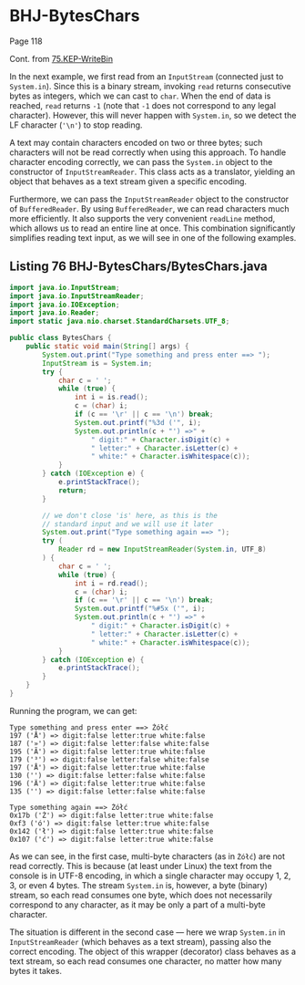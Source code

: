 # BHJ-BytesChars

Page 118

Cont. from [75.KEP-WriteBin](https://github.com/Java-PJATK/75.KEP-WriteBin)

In the next example, we first read from an `InputStream` (connected just to `System.in`). Since this is a binary stream, invoking `read` returns consecutive bytes as integers, which we can cast to `char`. When the end of data is reached, `read` returns `-1` (note that `-1` does not correspond to any legal character). However, this will never happen with `System.in`, so we detect the LF character (`'\n'`) to stop reading.

A text may contain characters encoded on two or three bytes; such characters will not be read correctly when using this approach. To handle character encoding correctly, we can pass the `System.in` object to the constructor of `InputStreamReader`. This class acts as a translator, yielding an object that behaves as a text stream given a specific encoding.

Furthermore, we can pass the `InputStreamReader` object to the constructor of `BufferedReader`. By using `BufferedReader`, we can read characters much more efficiently. It also supports the very convenient `readLine` method, which allows us to read an entire line at once. This combination significantly simplifies reading text input, as we will see in one of the following examples.

## Listing 76 BHJ-BytesChars/BytesChars.java

```java
import java.io.InputStream;
import java.io.InputStreamReader;
import java.io.IOException;
import java.io.Reader;
import static java.nio.charset.StandardCharsets.UTF_8;

public class BytesChars {
    public static void main(String[] args) {
        System.out.print("Type something and press enter ==> ");
        InputStream is = System.in;
        try {
            char c = ' ';
            while (true) {
                int i = is.read();
                c = (char) i;
                if (c == '\r' || c == '\n') break;
                System.out.printf("%3d ('", i);
                System.out.println(c + "') =>" +
                    " digit:" + Character.isDigit(c) +
                    " letter:" + Character.isLetter(c) +
                    " white:" + Character.isWhitespace(c));
            }
        } catch (IOException e) {
            e.printStackTrace();
            return;
        }

        // we don't close 'is' here, as this is the
        // standard input and we will use it later
        System.out.print("Type something again ==> ");
        try (
            Reader rd = new InputStreamReader(System.in, UTF_8)
        ) {
            char c = ' ';
            while (true) {
                int i = rd.read();
                c = (char) i;
                if (c == '\r' || c == '\n') break;
                System.out.printf("%#5x ('", i);
                System.out.println(c + "') =>" +
                    " digit:" + Character.isDigit(c) +
                    " letter:" + Character.isLetter(c) +
                    " white:" + Character.isWhitespace(c));
            }
        } catch (IOException e) {
            e.printStackTrace();
        }
    }
}

```

Running the program, we can get:

```
Type something and press enter ==> Żółć
197 ('Å') => digit:false letter:true white:false
187 ('»') => digit:false letter:false white:false
195 ('Ã') => digit:false letter:true white:false
179 ('³') => digit:false letter:false white:false
197 ('Å') => digit:false letter:true white:false
130 ('') => digit:false letter:false white:false
196 ('Ä') => digit:false letter:true white:false
135 ('') => digit:false letter:false white:false

Type something again ==> Żółć
0x17b ('Ż') => digit:false letter:true white:false
0xf3 ('ó') => digit:false letter:true white:false
0x142 ('ł') => digit:false letter:true white:false
0x107 ('ć') => digit:false letter:true white:false
```

As we can see, in the first case, multi-byte characters (as in `Żółć`) are not read correctly. This is because (at least under Linux) the text from the console is in UTF-8 encoding, in which a single character may occupy 1, 2, 3, or even 4 bytes. The stream `System.in` is, however, a byte (binary) stream, so each read consumes one byte, which does not necessarily correspond to any character, as it may be only a part of a multi-byte character.

The situation is different in the second case — here we wrap `System.in` in `InputStreamReader` (which behaves as a text stream), passing also the correct encoding. The object of this wrapper (decorator) class behaves as a text stream, so each read consumes one character, no matter how many bytes it takes.
